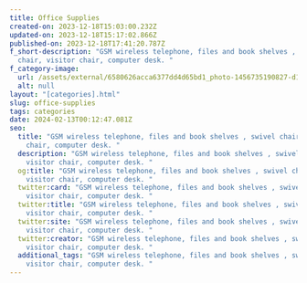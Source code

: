 ```yaml
---
title: Office Supplies
created-on: 2023-12-18T15:03:00.232Z
updated-on: 2023-12-18T15:17:02.866Z
published-on: 2023-12-18T17:41:20.787Z
f_short-description: "GSM wireless telephone, files and book shelves , swivel
  chair, visitor chair, computer desk. "
f_category-image:
  url: /assets/external/6580626acca6377dd4d65bd1_photo-1456735190827-d1262f71b8a3.png
  alt: null
layout: "[categories].html"
slug: office-supplies
tags: categories
date: 2024-02-13T00:12:47.081Z
seo:
  title: "GSM wireless telephone, files and book shelves , swivel chair, visitor
    chair, computer desk. "
  description: "GSM wireless telephone, files and book shelves , swivel chair,
    visitor chair, computer desk. "
  og:title: "GSM wireless telephone, files and book shelves , swivel chair,
    visitor chair, computer desk. "
  twitter:card: "GSM wireless telephone, files and book shelves , swivel chair,
    visitor chair, computer desk. "
  twitter:title: "GSM wireless telephone, files and book shelves , swivel chair,
    visitor chair, computer desk. "
  twitter:site: "GSM wireless telephone, files and book shelves , swivel chair,
    visitor chair, computer desk. "
  twitter:creator: "GSM wireless telephone, files and book shelves , swivel chair,
    visitor chair, computer desk. "
  additional_tags: "GSM wireless telephone, files and book shelves , swivel chair,
    visitor chair, computer desk. "
---
```

